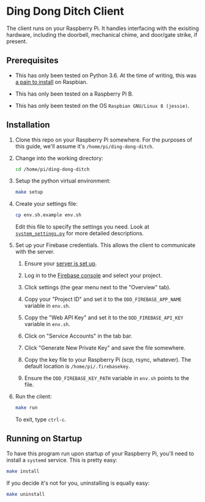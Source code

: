 Ding Dong Ditch Client
======================

The client runs on your Raspberry Pi. It handles interfacing with the exisiting hardware,
including the doorbell, mechanical chime, and door/gate strike, if present.

Prerequisites
--------------
* This has only been tested on Python 3.6. At the time of writing, this was [a pain to install](http://bohdan-danishevsky.blogspot.com/2017/01/building-python-360-on-raspberry-pi-3.html) on Raspbian.

* This has only been tested on a Raspberry Pi B.

* This has only been tested on the OS `Raspbian GNU/Linux 8 (jessie)`.

Installation
------------
1. Clone this repo on your Raspberry Pi somewhere. For the purposes of this guide,
   we'll assume it's `/home/pi/ding-dong-ditch`.

2. Change into the working directory:

   ```bash
   cd /home/pi/ding-dong-ditch
   ```

3. Setup the python virtual environment:

   ```bash
   make setup
   ```

4. Create your settings file:

    ```bash
    cp env.sh.example env.sh
    ```

    Edit this file to specify the settings you need. Look at [`system_settings.py`](https://github.com/heston/ding-dong-ditch/blob/master/dingdongditch/system_settings.py) for more detailed descriptions.

4. Set up your Firebase credentials. This allows the client to communicate with the server.

    1. Ensure your [server is set up](../server/README.md).

    2. Log in to the [Firebase console](https://console.firebase.google.com) and select your project.

    3. Click settings (the gear menu next to the "Overview" tab).

    4. Copy your "Project ID" and set it to the `DDD_FIREBASE_APP_NAME` variable in `env.sh`.

    5. Copy the "Web API Key" and set it to the `DDD_FIREBASE_API_KEY` variable in `env.sh`.

    6. Click on "Service Accounts" in the tab bar.

    7. Click "Generate New Private Key" and save the file somewhere.

    8. Copy the key file to your Raspberry Pi (scp, rsync, whatever). The default location is `/home/pi/.firebasekey`.

    9. Ensure the `DDD_FIREBASE_KEY_PATH` variable in `env.sh` points to the file.

5. Run the client:

   ```bash
   make run
   ```

   To exit, type `ctrl-c`.


Running on Startup
------------------

To have this program run upon startup of your Raspberry Pi, you'll need to install
a `systemd` service. This is pretty easy:

```bash
make install
```

If you decide it's not for you, uninstalling is equally easy:

```bash
make uninstall
```
